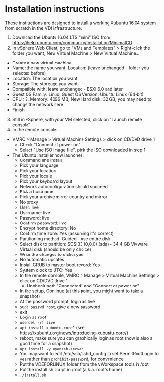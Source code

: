 # Installation instructions

These instructions are designed to install a working Xubuntu 16.04 system from scratch in the VDI infrastructure.

1. Download the Ubuntu 16.04 LTS "mini" ISO from https://help.ubuntu.com/community/Installation/MinimalCD
2. In vSphere Web Client, go to "VMs and Templates" > Right-click the folder you want, New Virtual Machine > New Virtual Machine...
 - Create a new virtual machine
 - Name: the name you want, Location: (leave unchanged - folder you selected before)
 - Location: The location you want
 - Storage: The storeage you want
 - Compatible with: leave unchanged - ESXi 6.0 and later
 - Guest OS Family: Linux, Guest OS Version: Ubuntu Linux (64-bit)
 - CPU : 2, Memory: 4096 MB, New Hard disk: 32 GB, you may need to change the network here
 - Finish
3. Still in vSphere, with your VM selected, click on "Launch remote console"
4. In the remote console:
 - VMRC > Manage > Virtual Machine Settings > click on CD/DVD drive 1
   - Check "Connect at power on"
   - Select "Use ISO image file", pick the ISO downloaded in step 1
 - The Ubuntu installer now launches.
   - Command line install
   - Pick your language
   - Pick your location
   - Pick your locale
   - Pick your keyboard layout
   - Network autoconfiguration should succeed
   - Pick a hostname
   - Pick your archive mirror country and mirror
   - No proxy
   - User: live
   - Username: live
   - Password: live
   - Confirm password: live
   - Encrypt home directory: No
   - Confirm time zone: Yes (assuming it's correct)
   - Partitioning method: Guided - use entire disk
   - Select disk to partition: SCSI33 (0,0,0) (sda) - 34.4 GB VMware Virtual disk  (should be only choice)
   - Write the changes to disks: yes
   - No automatic updates
   - Install GRUB to master boot record: Yes
   - System clock to UTC: Yes
   - In the remote console, VMRC > Manage > Virtual Machine Settings > click on CD/DVD drive 1
     - Uncheck both "Connected" and "Connect at power on"
   - In the setup, Continue
(at this point, you might want to take a snapshot)
   - At the password prompt, login as live
   - `sudo passwd root`, give a new password
   - exit
   - Login as root
   - `userdel -rf live`
   - `apt install xubuntu-core^` (see https://xubuntu.org/news/introducing-xubuntu-core/)
   - reboot, make sure you can graphically login as root
(now is also a good time for a snapshot)
   - `apt install -y openssh-server`
   - You may want to edit /etc/ssh/sshd_config to set PermitRootLogin to `yes` rather than `prohibit-password`, for convenience
   - Put the VDEFORLINUX folder from the vWorkspace tools in /opt
   - Put the install.sh script in /root (a.k.a. root's home)
   - `./install.sh`
